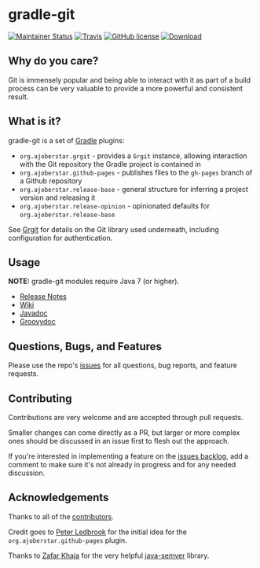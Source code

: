 # gradle-git

[![Maintainer Status](http://stillmaintained.com/ajoberstar/gradle-git.svg)](http://stillmaintained.com/ajoberstar/gradle-git)
[![Travis](https://img.shields.io/travis/ajoberstar/gradle-git.svg?style=flat-square)](https://travis-ci.org/ajoberstar/gradle-git)
[![GitHub license](https://img.shields.io/github/license/ajoberstar/gradle-git.svg?style=flat-square)](https://github.com/ajoberstar/gradle-git/blob/master/LICENSE)
[![Download](https://api.bintray.com/packages/ajoberstar/libraries/org.ajoberstar%3Agradle-git/images/download.svg)](https://bintray.com/ajoberstar/libraries/org.ajoberstar%3Agradle-git/_latestVersion)

## Why do you care?

Git is immensely popular and being able to interact with it as part of a build process can be very valuable
to provide a more powerful and consistent result.

## What is it?

gradle-git is a set of [Gradle](http://gradle.org) plugins:

* `org.ajoberstar.grgit` - provides a `Grgit` instance, allowing interaction with the Git repository
the Gradle project is contained in
* `org.ajoberstar.github-pages` - publishes files to the `gh-pages` branch of a Github repository
* `org.ajoberstar.release-base` - general structure for inferring a project version and releasing it
* `org.ajoberstar.release-opinion` - opinionated defaults for `org.ajoberstar.release-base`

See [Grgit](https://github.com/ajoberstar/grgit) for details on the Git library used underneath, including
configuration for authentication.

## Usage

**NOTE:** gradle-git modules require Java 7 (or higher).

* [Release Notes](https://github.com/ajoberstar/gradle-git/releases)
* [Wiki](https://github.com/ajoberstar/gradle-git/wiki)
* [Javadoc](http://ajoberstar.org/gradle-git/docs/javadoc)
* [Groovydoc](http://ajoberstar.org/gradle-git/docs/groovydoc)

## Questions, Bugs, and Features

Please use the repo's [issues](https://github.com/ajoberstar/gradle-git/issues)
for all questions, bug reports, and feature requests.

## Contributing

Contributions are very welcome and are accepted through pull requests.

Smaller changes can come directly as a PR, but larger or more complex
ones should be discussed in an issue first to flesh out the approach.

If you're interested in implementing a feature on the
[issues backlog](https://github.com/ajoberstar/gradle-git/issues), add a comment
to make sure it's not already in progress and for any needed discussion.

## Acknowledgements

Thanks to all of the [contributors](https://github.com/ajoberstar/gradle-git/graphs/contributors).

Credit goes to [Peter Ledbrook](https://github.com/pledbrook) for the initial
idea for the `org.ajoberstar.github-pages` plugin.

Thanks to [Zafar Khaja](https://github.com/zafarkhaja) for the very helpful
[java-semver](https://github.com/zafarkhaja/jsemver) library.
